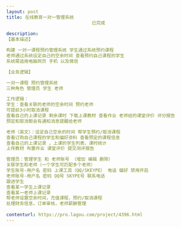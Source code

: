```yaml
---                
layout: post       
title: 在线教育一对一管理系统
                                已完成
           
description: 
【基本描述】

构建 一对一课程预约管理系统 学生通过系统预约课程 
老师通过系统设定自己的空余时间 查看预约自己课程的学生
系统需适用电脑网页 手机 以及微信

【业务逻辑】

一对一课程 预约管理系统
三种角色 管理员 学生 老师

工作逻辑：
学生：查看关联的老师的空余时间 预约老师 
可提前3小时取消课程 
查看自己的上课记录 剩余课时 下载上课教材 查看作业 老师给的课堂评价 评分报告
预定和取消都会有通知消息提醒给老师

老师（英文）：设定自己空余的时间 帮学生预约/取消课程
查看订购自己课程的学生和偏好资料 查看预定的课程信息 
查看自己的上课记录 ，上课的学生列表，课时统计
上传教材 布置作业 课堂评价 提交测评报告

管理员：管理学生 和 老师账号 （增加 编辑 删除）
关联学生和老师（一个学生可匹配多个老师）
学生账号-用户名 密码 上课工具（QQ/SKEYPE） 电话 偏好 禁用开启 
老师账号-用户名 密码 QQ号 SKYPE号 联系电话
跟进学生
查看某一学生上课记录 
查看某一老师上课记录
帮老师设置空余时间，充值课程，预约/取消课程
处理财务信息，订单审核，老师薪酬管理
     
contenturl: https://pro.lagou.com/project/4396.html      
---                 
```

